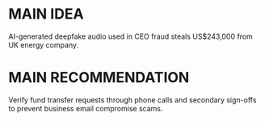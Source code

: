 # MAIN IDEA
AI-generated deepfake audio used in CEO fraud steals US$243,000 from UK energy company.

# MAIN RECOMMENDATION
Verify fund transfer requests through phone calls and secondary sign-offs to prevent business email compromise scams.

